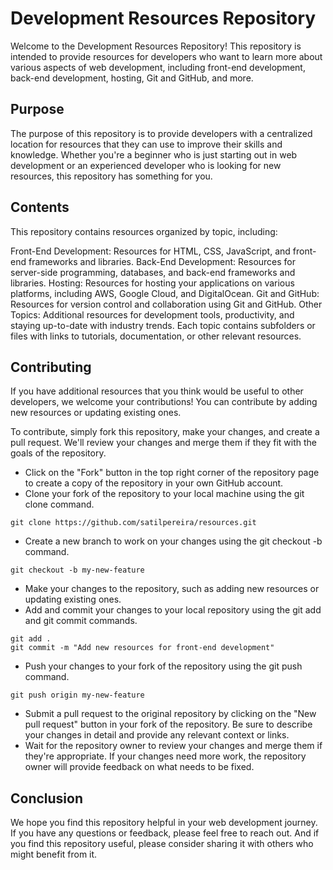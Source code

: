 # Development Resources Repository
Welcome to the Development Resources Repository! This repository is intended to provide resources for developers who want to learn more about various aspects of web development, including front-end development, back-end development, hosting, Git and GitHub, and more.

## Purpose
The purpose of this repository is to provide developers with a centralized location for resources that they can use to improve their skills and knowledge. Whether you're a beginner who is just starting out in web development or an experienced developer who is looking for new resources, this repository has something for you.

## Contents
This repository contains resources organized by topic, including:

Front-End Development: Resources for HTML, CSS, JavaScript, and front-end frameworks and libraries.
Back-End Development: Resources for server-side programming, databases, and back-end frameworks and libraries.
Hosting: Resources for hosting your applications on various platforms, including AWS, Google Cloud, and DigitalOcean.
Git and GitHub: Resources for version control and collaboration using Git and GitHub.
Other Topics: Additional resources for development tools, productivity, and staying up-to-date with industry trends.
Each topic contains subfolders or files with links to tutorials, documentation, or other relevant resources.

## Contributing
If you have additional resources that you think would be useful to other developers, we welcome your contributions! You can contribute by adding new resources or updating existing ones.

To contribute, simply fork this repository, make your changes, and create a pull request. We'll review your changes and merge them if they fit with the goals of the repository.
- Click on the "Fork" button in the top right corner of the repository page to create a copy of the repository in your own GitHub account.
- Clone your fork of the repository to your local machine using the git clone command.
```shell
git clone https://github.com/satilpereira/resources.git
```
- Create a new branch to work on your changes using the git checkout -b command.
```shell
git checkout -b my-new-feature
```
- Make your changes to the repository, such as adding new resources or updating existing ones.
- Add and commit your changes to your local repository using the git add and git commit commands.
```shell
git add .
git commit -m "Add new resources for front-end development"
```
- Push your changes to your fork of the repository using the git push command.
```shell
git push origin my-new-feature
```
- Submit a pull request to the original repository by clicking on the "New pull request" button in your fork of the repository. Be sure to describe your changes in detail and provide any relevant context or links.
- Wait for the repository owner to review your changes and merge them if they're appropriate. If your changes need more work, the repository owner will provide feedback on what needs to be fixed.

## Conclusion
We hope you find this repository helpful in your web development journey. If you have any questions or feedback, please feel free to reach out. And if you find this repository useful, please consider sharing it with others who might benefit from it.
